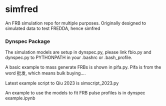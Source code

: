 # simfred
An FRB simulation repo for multiple purposes. Originally designed to simulated data to test FREDDA, hence simfred

### Dynspec Package
The simulation models are setup in dynspec.py, please link fbio.py and dynspec.py to PYTHONPATH in your .bashrc or .bash_profile.

A basic example to mass generate FRBs is shown in pifa.py. Pifa is from the word 批发, which means bulk buying....

Latest example script to Qiu 2023 is simscript_2023.py

An example to use the models to fit FRB pulse profiles is in dynspec example.ipynb


